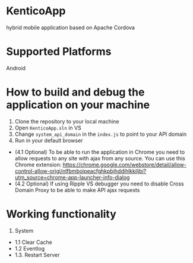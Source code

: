 KenticoApp
=======================
hybrid mobile application based on Apache Cordova

Supported Platforms
=======================
Android

How to build and debug the application on your machine
=======================
1. Clone the repository to your local machine
2. Open ```KenticoApp.sln``` in VS
3. Change ```system_api_domain``` in the ```index.js``` to point to your API domain
4. Run in your default browser
- (4.1 Optional) To be able to run the application in Chrome you need to allow requests to any site with ajax from any source. You can use this Chrome extension: https://chrome.google.com/webstore/detail/allow-control-allow-origi/nlfbmbojpeacfghkpbjhddihlkkiljbi?utm_source=chrome-app-launcher-info-dialog 
- (4.2 Optional) If using Ripple VS debugger you need to disable Cross Domain Proxy to be able to make API ajax requests

Working functionality
=======================
1. System
- 1.1 Clear Cache
- 1.2 Eventlog
- 1.3. Restart Server